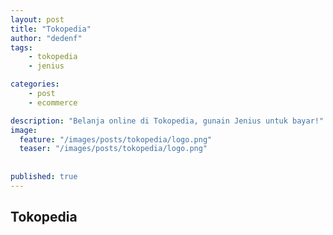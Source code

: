 ```yaml
---
layout: post
title: "Tokopedia"
author: "dedenf"
tags:
    - tokopedia
    - jenius

categories:
    - post
    - ecommerce

description: "Belanja online di Tokopedia, gunain Jenius untuk bayar!"
image:
  feature: "/images/posts/tokopedia/logo.png"
  teaser: "/images/posts/tokopedia/logo.png"
  
  
published: true
---
```


## Tokopedia